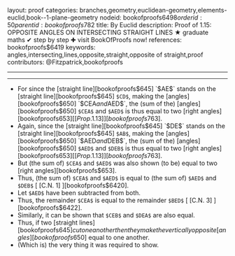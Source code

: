 layout: proof
categories: branches,geometry,euclidean-geometry,elements-euclid,book--1-plane-geometry
nodeid: bookofproofs$6498
orderid: 50
parentid: bookofproofs$782
title: By Euclid
description:  Proof of 1.15: OPPOSITE ANGLES ON INTERSECTING STRAIGHT LINES &#9733; graduate maths &#10004; step by step &#10010; visit BookOfProofs now!
references: bookofproofs$6419
keywords: angles,intersecting,lines,opposite,straight,opposite of straight,proof
contributors: @Fitzpatrick,bookofproofs

---


---



* For since the [straight line][bookofproofs$645] `$AE$` stands on the [straight line][bookofproofs$645] `$CD$`, making the [angles][bookofproofs$650] `$CEA$` and `$AED$`, the (sum of the) [angles][bookofproofs$650] `$CEA$` and `$AED$` is thus equal to two [right angles][bookofproofs$653] [[Prop. 1.13]][bookofproofs$763].
* Again, since the [straight line][bookofproofs$645] `$DE$` stands on the [straight line][bookofproofs$645] `$AB$`, making the [angles][bookofproofs$650] `$AED$` and `$DEB$`, the (sum of the) [angles][bookofproofs$650] `$AED$` and `$DEB$` is thus equal to two [right angles][bookofproofs$653] [[Prop. 1.13]][bookofproofs$763].
* But (the sum of) `$CEA$` and `$AED$` was also shown (to be) equal to two [right angles][bookofproofs$653].
* Thus, (the sum of) `$CEA$` and `$AED$` is equal to (the sum of) `$AED$` and `$DEB$` [ [C.N. 1] ][bookofproofs$6420].
* Let `$AED$` have been subtracted from both.
* Thus, the remainder `$CEA$` is equal to the remainder `$BED$` [ [C.N. 3] ][bookofproofs$6422].
* Similarly, it can be shown that `$CEB$` and `$DEA$` are also equal.
* Thus, if two [straight lines][bookofproofs$645] cut one another then they make the vertically opposite [angles][bookofproofs$650] equal to one another.
* (Which is) the very thing it was required to show.
